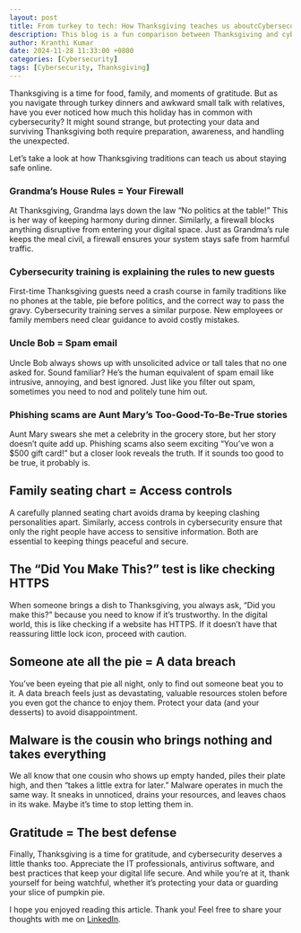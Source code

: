 ```yaml
---
layout: post
title: From turkey to tech: How Thanksgiving teaches us aboutcCybersecurity
description: This blog is a fun comparison between Thanksgiving and cybersecurity, showing how both are about protecting what matters most.
author: Kranthi Kumar
date: 2024-11-28 11:33:00 +0800
categories: [Cybersecurity]
tags: [Cybersecurity, Thanksgiving]
---
```


Thanksgiving is a time for food, family, and moments of gratitude. But as you navigate through turkey dinners and awkward small talk with relatives, have you ever noticed how much this holiday has in common with cybersecurity? It might sound strange, but protecting your data and surviving Thanksgiving both require preparation, awareness, and handling the unexpected.

Let’s take a look at how Thanksgiving traditions can teach us about staying safe online.

### Grandma’s House Rules = Your Firewall

At Thanksgiving, Grandma lays down the law “No politics at the table!” This is her way of keeping harmony during dinner. Similarly, a firewall blocks anything disruptive from entering your digital space. Just as Grandma’s rule keeps the meal civil, a firewall ensures your system stays safe from harmful traffic.

### Cybersecurity training is explaining the rules to new guests

First-time Thanksgiving guests need a crash course in family traditions like no phones at the table, pie before politics, and the correct way to pass the gravy. Cybersecurity training serves a similar purpose. New employees or family members need clear guidance to avoid costly mistakes.

### Uncle Bob = Spam email

Uncle Bob always shows up with unsolicited advice or tall tales that no one asked for. Sound familiar? He’s the human equivalent of spam email like intrusive, annoying, and best ignored. Just like you filter out spam, sometimes you need to nod and politely tune him out.

### Phishing scams are Aunt Mary’s Too-Good-To-Be-True stories

Aunt Mary swears she met a celebrity in the grocery store, but her story doesn’t quite add up. Phishing scams also seem exciting “You’ve won a $500 gift card!” but a closer look reveals the truth. If it sounds too good to be true, it probably is.

## Family seating chart = Access controls

A carefully planned seating chart avoids drama by keeping clashing personalities apart. Similarly, access controls in cybersecurity ensure that only the right people have access to sensitive information. Both are essential to keeping things peaceful and secure.

## The “Did You Make This?” test is like checking HTTPS

When someone brings a dish to Thanksgiving, you always ask, “Did you make this?” because you need to know if it’s trustworthy. In the digital world, this is like checking if a website has HTTPS. If it doesn’t have that reassuring little lock icon, proceed with caution.

## Someone ate all the pie = A data breach

You’ve been eyeing that pie all night, only to find out someone beat you to it. A data breach feels just as devastating, valuable resources stolen before you even got the chance to enjoy them. Protect your data (and your desserts) to avoid disappointment.

## Malware is the cousin who brings nothing and takes everything

We all know that one cousin who shows up empty handed, piles their plate high, and then “takes a little extra for later.” Malware operates in much the same way. It sneaks in unnoticed, drains your resources, and leaves chaos in its wake. Maybe it’s time to stop letting them in.

## Gratitude = The best defense

Finally, Thanksgiving is a time for gratitude, and cybersecurity deserves a little thanks too. Appreciate the IT professionals, antivirus software, and best practices that keep your digital life secure. And while you’re at it, thank yourself for being watchful, whether it’s protecting your data or guarding your slice of pumpkin pie.

I hope you enjoyed reading this article. Thank you! Feel free to share your thoughts with me on <a href="https://www.linkedin.com/in/kranthi-kumar-manda/">LinkedIn</a>.
